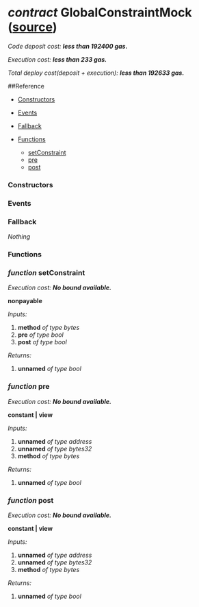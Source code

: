 # *contract* GlobalConstraintMock ([source](https://github.com/daostack/daostack/tree/master/./contracts/test/GlobalConstraintMock.sol))
*Code deposit cost: **less than 192400 gas.***

*Execution cost: **less than 233 gas.***

*Total deploy cost(deposit + execution): **less than 192633 gas.***

> 


##Reference
- [Constructors](#constructors)

- [Events](#events)

- [Fallback](#fallback)
- [Functions](#functions)
    - [setConstraint](#function-setconstraint)
    - [pre](#function-pre)
    - [post](#function-post)
### Constructors

### Events

### Fallback
*Nothing*
### Functions
### *function* setConstraint

*Execution cost: **No bound available.***

**nonpayable**

*Inputs:*
1. **method** *of type bytes*
2. **pre** *of type bool*
3. **post** *of type bool*

*Returns:*
1. **unnamed** *of type bool*


### *function* pre

*Execution cost: **No bound available.***

**constant | view**

*Inputs:*
1. **unnamed** *of type address*
2. **unnamed** *of type bytes32*
3. **method** *of type bytes*

*Returns:*
1. **unnamed** *of type bool*


### *function* post

*Execution cost: **No bound available.***

**constant | view**

*Inputs:*
1. **unnamed** *of type address*
2. **unnamed** *of type bytes32*
3. **method** *of type bytes*

*Returns:*
1. **unnamed** *of type bool*


